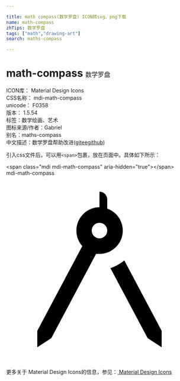 ```yaml
---

title: math compass(数学罗盘) ICON转svg、png下载
name: math-compass
zhTips: 数学罗盘
tags: ["math","drawing-art"]
search: maths-compass

---
```


# math-compass  <small style="font-size: 60%;font-weight: 100">数学罗盘</small>


<div class="detail-page">
<p>
<span>
ICON库：
<span class="badge-secondary badge">Material Design Icons</span> 
</span>
<br/>
<span>
CSS名称：
<span class="badge-secondary badge">mdi-math-compass</span> 
</span>
<br/>
<span>
unicode：
<span class="badge-secondary badge">F0358</span> 
<copy-btn content='F0358' btn-title=""></copy-btn>
<copy-btn :content='String.fromCodePoint(parseInt("F0358", 16))' btn-title="复制U"></copy-btn>
</span>
<br/>
<span>
版本：
<span class="badge-secondary badge">1.5.54</span> 
</span><br/><span>标签：<span class="badge-light badge"><router-link to="/tags/math.html">数学</router-link></span><span class="badge-light badge"><router-link to="/tags/drawing-art.html">绘画、艺术</router-link></span></span>
<br/>
<span>图标来源/作者：<span class="badge-light badge">Gabriel</span></span> 
<br/>
<span>别名：<span class="badge-light badge">maths-compass</span></span><br/><span class="zh-detail">中文描述：<span class="badge-primary badge">数学罗盘</span><span class="help-link"><span>帮助改进</span>(<a href="https://gitee.com/liuwave/icon-helper/edit/master/json/material/math-compass.json" target="_blank" rel="noopener noreferrer">gitee</a><a href="https://github.com/liuwave/icon-helper/edit/master/json/material/math-compass.json" target="_blank" rel="noopener noreferrer">github</a></span>)</span><br/>
</p>
</div>
<div class="alert alert-dark">
  <i class="mdi mdi-math-compass mdi-48px"></i>
  <i class="mdi mdi-math-compass mdi-36px"></i>
  <i class="mdi mdi-math-compass mdi-24px"></i>
  <i class="mdi mdi-math-compass mdi-18px"></i>
</div>
<div>
  <p>引入css文件后，可以用<code>&lt;span&gt;</code>包裹，放在页面中。具体如下所示：    
  </p>
  <div class="alert alert-primary" style="font-size: 14px">
    &lt;span class="mdi mdi-math-compass" aria-hidden="true"&gt;&lt;/span&gt;
    <copy-btn content='<span class="mdi mdi-math-compass" aria-hidden="true"></span>'></copy-btn>
  </div>
  <div class="alert alert-secondary">
    <i class="mdi mdi-math-compass"
    style="font-size: 24px"
    aria-hidden="true"></i> mdi-math-compass
    <copy-btn content="mdi-math-compass" btn-title="复制图标名称"></copy-btn>
  </div>
</div>
<div id="svg" class="svg-wrap">
<svg xmlns="http://www.w3.org/2000/svg" viewBox="0 0 24 24"><path d="M20,19.88V22L18.2,20.83L13.41,11.83C14.07,11.62 14.67,11.28 15.19,10.83L20,19.88M15,7A3,3 0 0,1 12,10C11.85,10 11.71,10 11.56,10L5.8,20.83L4,22V19.88L9.79,9C8.69,7.77 8.79,5.87 10.03,4.76C10.57,4.28 11.27,4 12,4V2A1,1 0 0,1 13,3V4.18C14.2,4.6 15,5.73 15,7M13,7A1,1 0 0,0 12,6A1,1 0 0,0 11,7A1,1 0 0,0 12,8A1,1 0 0,0 13,7Z" /></svg>
</div>
<detail full-name='mdi-math-compass'></detail>
    
<div><p>更多关于 Material Design Icons的信息，参见：<a target="_blank" href="https://iconhelper.cn/material.html"> Material Design Icons</a>
</p></div>
